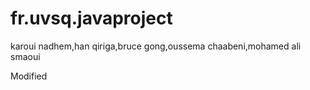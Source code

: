 fr.uvsq.javaproject
===================

karoui nadhem,han qiriga,bruce gong,oussema chaabeni,mohamed ali smaoui

Modified

